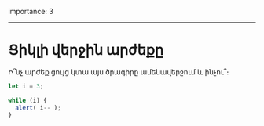 importance: 3

---

# Ցիկլի վերջին արժեքը

Ի՞նչ արժեք ցույց կտա այս ծրագիրը ամենավերջում և ինչու՞։

```js
let i = 3;

while (i) {
  alert( i-- );
}
```
